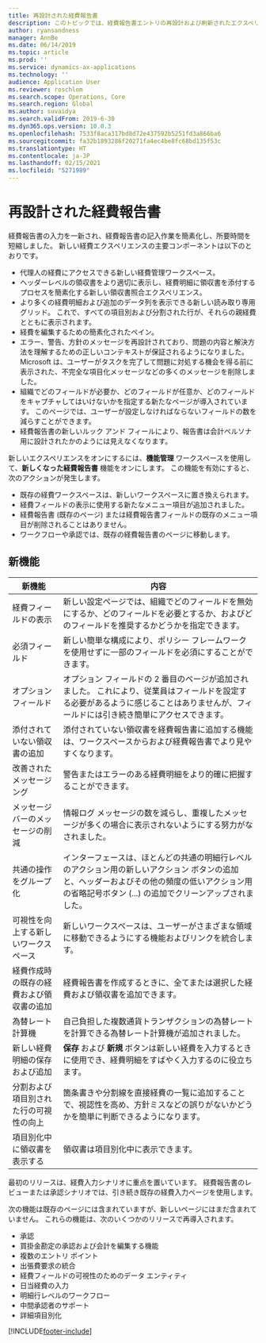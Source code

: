 ```yaml
---
title: 再設計された経費報告書
description: このトピックでは、経費報告書エントリの再設計および刷新されたエクスペリエンスに関する情報を提供します。
author: ryansandness
manager: AnnBe
ms.date: 06/14/2019
ms.topic: article
ms.prod: ''
ms.service: dynamics-ax-applications
ms.technology: ''
audience: Application User
ms.reviewer: roschlom
ms.search.scope: Operations, Core
ms.search.region: Global
ms.author: suvaidya
ms.search.validFrom: 2019-6-30
ms.dyn365.ops.version: 10.0.3
ms.openlocfilehash: 7533f8aca317bd8d72e437592b5251fd3a866ba6
ms.sourcegitcommit: fa32b1893286f20271fa4ec4be8fc68bd135f53c
ms.translationtype: HT
ms.contentlocale: ja-JP
ms.lasthandoff: 02/15/2021
ms.locfileid: "5271989"
---
```

# <a name="redesigned-expense-reports"></a>再設計された経費報告書

経費報告書の入力を一新され、経費報告書の記入作業を簡素化し、所要時間を短縮しました。 新しい経費エクスペリエンスの主要コンポーネントは以下のとおりです。

- 代理人の経費にアクセスできる新しい経費管理ワークスペース。
- ヘッダーレベルの領収書をより適切に表示し、経費明細に領収書を添付するプロセスを簡素化する新しい領収書照合エクスペリエンス。
- より多くの経費明細および追加のデータ列を表示できる新しい読み取り専用グリッド。 これで、すべての項目別および分割された行が、それらの親経費とともに表示されます。
- 経費を編集するための簡素化されたペイン。
- エラー、警告、方針のメッセージを再設計されており、問題の内容と解決方法を理解するための正しいコンテキストが保証されるようになりました。 Microsoft は、ユーザーがタスクを完了して問題に対処する機会を得る前に表示された、不完全な項目化メッセージなどの多くのメッセージを削除しました。
- 組織でどのフィールドが必要か、どのフィールドが任意か、どのフィールドをキャプチャしてはいけないかを指定する新たなページが導入されています。 このページでは、ユーザーが設定しなければならないフィールドの数を減らすことができます。
- 経費報告書の新しいルック アンド フィールにより、報告書は会計ペルソナ用に設計されたかのようには見えなくなります。

新しいエクスペリエンスをオンにするには、**機能管理** ワークスペースを使用して、**新しくなった経費報告書** 機能をオンにします。 この機能を有効にすると、次のアクションが発生します。

- 既存の経費ワークスペースは、新しいワークスペースに置き換えられます。
- 経費フィールドの表示に使用する新たなメニュー項目が追加されました。
- 経費報告書 (既存のページ) または経費報告書フィールドの既存のメニュー項目が削除されることはありません。
- ワークフローや承認では、既存の経費報告書のページに移動します。

## <a name="new-features"></a>新機能

| 新機能 | 内容 |
|---|----|
| 経費フィールドの表示 | 新しい設定ページでは、組織でどのフィールドを無効にするか、どのフィールドを必要とするか、およびどのフィールドを推奨するかどうかを指定できます。 |
| 必須フィールド | 新しい簡単な構成により、ポリシー フレームワークを使用せずに一部のフィールドを必須にすることができます。 |
| オプション フィールド | オプション フィールドの 2 番目のページが追加されました。 これにより、従業員はフィールドを設定する必要があるように感じることはありませんが、フィールドには引き続き簡単にアクセスできます。 |
| 添付されていない領収書の追加 | 添付されていない領収書を経費報告書に追加する機能は、ワークスペースからおよび経費報告書でより見やすくなります。 |
| 改善されたメッセージング | 警告またはエラーのある経費明細をより的確に把握することができます。 |
| メッセージ バーのメッセージの削減| 情報ログ メッセージの数を減らし、重複したメッセージが多くの場合に表示されないようにする努力がなされました。 |
| 共通の操作をグループ化 | インターフェースは、ほとんどの共通の明細行レベルのアクション用の新しいアクション ボタンの追加と、ヘッダーおよびその他の頻度の低いアクション用の省略記号ボタン (...) の追加でクリーンアップされました。 |
| 可視性を向上する新しいワークスペース | 新しいワークスペースは、ユーザーがさまざまな領域に移動できるようにする機能およびリンクを統合します。 |
| 経費作成時の既存の経費および領収書の追加 | 経費報告書を作成するときに、全てまたは選択した経費および領収書を追加できます。 |
| 為替レート計算機 | 自己負担した複数通貨トランザクションの為替レートを計算できる為替レート計算機が追加されました。 |
| 新しい経費明細の保存および追加 | **保存** および **新規** ボタンは新しい経費を入力するときに使用でき、経費明細をすばやく入力するのに役立ちます。 |
| 分割および項目別された行の可視性の向上 | 箇条書きや分割線を直接経費の一覧に追加することで、視認性を高め、方針ミスなどの誤りがないかどうかを簡単に判断できるようになります。 |
| 項目別化中に領収書を表示する | 領収書は項目別化中に表示できます。 |

最初のリリースは、経費入力シナリオに重点を置いています。 経費報告書のレビューまたは承認シナリオでは、引き続き既存の経費入力ページを使用します。

次の機能は既存のページには含まれていますが、新しいページにはまだ含まれていません。 これらの機能は、次のいくつかのリリースで再導入されます。

- 承認
- 買掛金勘定の承認および会計を編集する機能
- 複数のエントリ ポイント
- 出張費要求の統合
- 経費フィールドの可視性のためのデータ エンティティ
- 日当経費の入力
- 明細行レベルのワークフロー
- 中間承認者のサポート
- 詳細項目別化


[!INCLUDE[footer-include](../includes/footer-banner.md)]